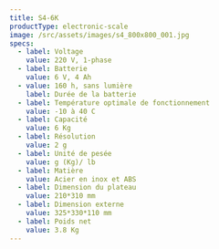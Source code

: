 ```yaml
---
title: S4-6K
productType: electronic-scale
image: /src/assets/images/s4_800x800_001.jpg
specs:
  - label: Voltage
    value: 220 V, 1-phase
  - label: Batterie
    value: 6 V, 4 Ah
  - value: 160 h, sans lumière
    label: Durée de la batterie
  - label: Température optimale de fonctionnement
    value: -10 à 40 C
  - label: Capacité
    value: 6 Kg
  - label: Résolution
    value: 2 g
  - label: Unité de pesée
    value: g (Kg)/ lb
  - label: Matière
    value: Acier en inox et ABS
  - label: Dimension du plateau
    value: 210*310 mm
  - label: Dimension externe
    value: 325*330*110 mm
  - label: Poids net
    value: 3.8 Kg
---
```

